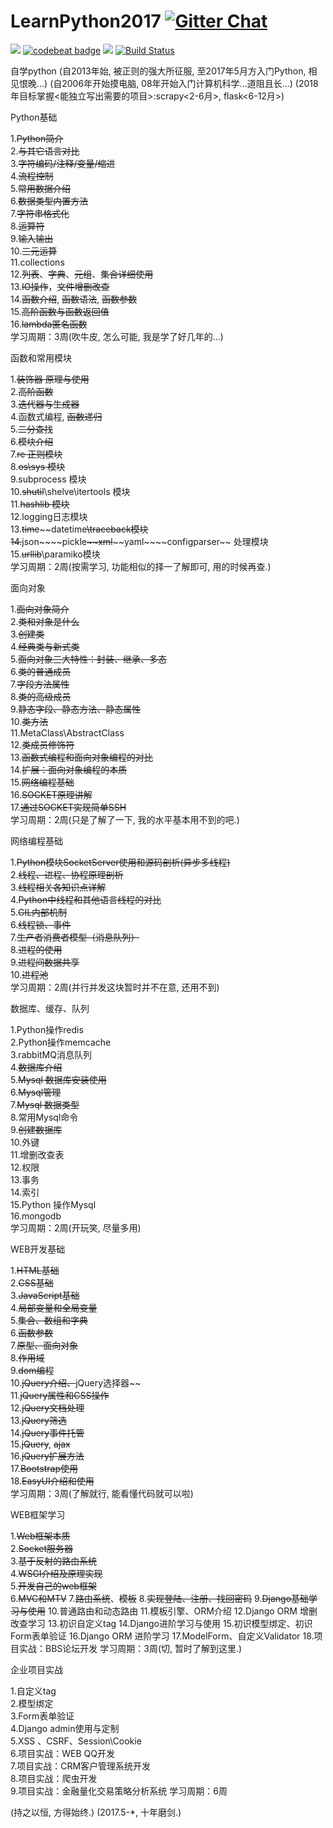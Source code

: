 # LearnPython2017 [![Gitter Chat](https://badges.gitter.im/frapsoft/frapsoft.svg?v=101)](https://gitter.im/LearnPythonFromOldboy/Lobby)
![](https://img.shields.io/badge/language-Python-orange.svg)
[![codebeat badge](https://codebeat.co/badges/baeefd2c-908a-49f7-9dc6-6dbaaa3e39bc)](https://codebeat.co/projects/github-com-sigai-learnpython2017-master)
[![](https://img.shields.io/badge/weibo-@Python-red.svg)](http://weibo.com/371407044)
[![Build Status](https://travis-ci.org/sigai/LearnPython2017.svg?branch=master)](https://travis-ci.org/sigai/LearnPython2017)


自学python
(自2013年始, 被正则的强大所征服, 至2017年5月方入门Python, 相见恨晚...)
(自2006年开始摸电脑, 08年开始入门计算机科学...道阻且长...)
(2018年目标掌握<能独立写出需要的项目>:scrapy<2-6月>, flask<6-12月>)


Python基础

1.~~Python简介~~  
2.~~与其它语言对比~~  
3.~~字符编码/注释/变量/缩进~~  
4.~~流程控制~~  
5.~~常用数据介绍~~  
6.~~数据类型内置方法~~  
7.~~字符串格式化~~  
8.~~运算符~~  
9.~~输入输出~~  
10.~~三元运算~~  
11.collections  
12.~~列表~~、~~字典~~、~~元组~~、~~集合详细使用~~  
13.~~IO操作~~，~~文件增删改查~~  
14.~~函数介绍~~, ~~函数语法~~, ~~函数参数~~  
15.~~高阶函数与函数返回值~~  
16.~~lambda匿名函数~~  
学习周期：3周(吹牛皮, 怎么可能, 我是学了好几年的...)  


函数和常用模块

1.~~装饰器 原理与使用~~  
2.~~高阶函数~~  
3.~~迭代器与生成器~~  
4.函数式编程, ~~函数递归~~  
5.~~二分查找~~  
6.~~模块介绍~~  
7.~~re 正则模块~~  
8.~~os\sys 模块~~  
9.subprocess 模块  
10.~~shutil~~\shelve\itertools 模块  
11.~~hashlib 模块~~  
12.logging日志模块  
13.~~time~~\~~datetime~~\traceback模块  
14.~~json~~\~~pickle~~\~~xml~~\~~yaml~~\~~configparser~~ 处理模块  
15.~~urllib~~\paramiko模块  
学习周期：2周(按需学习, 功能相似的择一了解即可, 用的时候再查.)  


面向对象

1.~~面向对象简介~~  
2.~~类和对象是什么~~  
3.~~创建类~~  
4.~~经典类与新式类~~  
5.~~面向对象三大特性：封装、继承、多态~~  
6.~~类的普通成员~~  
7.~~字段方法属性~~  
8.~~类的高级成员~~  
9.~~静态字段、静态方法、静态属性~~  
10.~~类方法~~  
11.MetaClass\AbstractClass  
12.~~类成员修饰符~~  
13.~~函数式编程和面向对象编程的对比~~  
14.~~扩展：面向对象编程的本质~~  
15.~~网络编程基础~~  
16.~~SOCKET原理讲解~~  
17.~~通过SOCKET实现简单SSH~~  
学习周期：2周(只是了解了一下, 我的水平基本用不到的吧.)


网络编程基础

1.~~Python模块SocketServer使用和源码剖析(异步多线程)~~  
2.~~线程、进程、协程原理剖析~~  
3.~~线程相关各知识点详解~~  
4.~~Python中线程和其他语言线程的对比~~  
5.~~GIL内部机制~~  
6.~~线程锁、事件~~  
7.~~生产者消费者模型（消息队列）~~  
8.~~进程的使用~~  
9.~~进程间数据共享~~  
10.~~进程池~~  
学习周期：2周(并行并发这块暂时并不在意, 还用不到)


数据库、缓存、队列
 
1.Python操作redis  
2.Python操作memcache  
3.rabbitMQ消息队列  
4.~~数据库介绍~~  
5.~~Mysql 数据库安装使用~~  
6.~~Mysql管理~~  
7.~~Mysql 数据类型~~  
8.常用Mysql命令  
9.~~创建数据库~~  
10.外键  
11.增删改查表  
12.权限  
13.事务  
14.索引  
15.Python 操作Mysql  
16.mongodb  
学习周期：2周(开玩笑, 尽量多用)  


WEB开发基础

1.~~HTML基础~~  
2.~~CSS基础~~    
3.~~JavaScript基础~~  
4.~~局部变量和全局变量~~  
5.~~集合、数组和字典~~  
6.~~函数参数~~  
7.~~原型、面向对象~~  
8.~~作用域~~  
9.~~dom编程~~  
10.~~jQuery介绍、~~jQuery选择器~~  
11.~~jQuery属性和CSS操作~~  
12.~~jQuery文档处理~~  
13.~~jQuery筛选~~  
14.~~jQuery事件托管~~  
15.~~jQuery~~,  ~~ajax~~  
16.~~jQuery扩展方法~~  
17.~~Bootstrap使用~~  
18.~~EasyUI介绍和使用~~  
学习周期：3周(了解就行, 能看懂代码就可以啦)


WEB框架学习

1.~~Web框架本质~~  
2.~~Socket服务器~~  
3.~~基于反射的路由系统~~  
4.~~WSGI介绍及原理实现~~  
5.~~开发自己的web框架~~  
6.~~MVC和MTV~~
7.~~路由系统~~、~~模板~~
8.~~实现登陆、注册、找回密码~~
9.~~Django基础学习与使用~~
10.普通路由和动态路由
11.模板引擎、ORM介绍
12.Django ORM 增删改查学习
13.初识自定义tag
14.Django进阶学习与使用
15.初识模型绑定、初识Form表单验证
16.Django ORM 进阶学习
17.ModelForm、自定义Validator
18.项目实战：BBS论坛开发
学习周期：3周(切, 暂时了解到这里.)


企业项目实战
 
1.自定义tag  
2.模型绑定  
3.Form表单验证  
4.Django admin使用与定制  
5.XSS 、CSRF、Session\Cookie  
6.项目实战：WEB QQ开发  
7.项目实战：CRM客户管理系统开发  
8.项目实战：爬虫开发  
9.项目实战：金融量化交易策略分析系统 
学习周期：6周


(持之以恒, 方得始终.)
(2017.5-*, 十年磨剑.)

